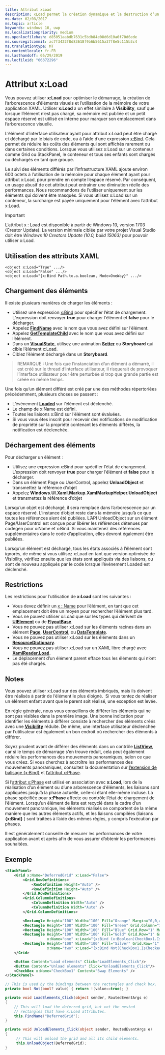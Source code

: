 ```yaml
---
title: Attribut xLoad
description: xLoad permet la création dynamique et la destruction d’un élément et de ses enfants, la réduction du temps de démarrage et de l’utilisation de la mémoire.
ms.date: 02/08/2017
ms.topic: article
keywords: windows 10, uwp
ms.localizationpriority: medium
ms.openlocfilehash: d85051aabdb7631c5bdb84e08d6d10a0f70d6ede
ms.sourcegitcommit: ac7f3422f8d83618f9b6b5615a37f8e5c115b3c4
ms.translationtype: MT
ms.contentlocale: fr-FR
ms.lasthandoff: 05/29/2019
ms.locfileid: "66372296"
---
```

# <a name="xload-attribute"></a>Attribut x:Load

Vous pouvez utiliser **x:Load** pour optimiser le démarrage, la création de l’arborescence d’éléments visuels et l’utilisation de la mémoire de votre application XAML. Utiliser **x:Load** a un effet similaire à **Visibility**, sauf que lorsque l’élément n’est pas chargé, sa mémoire est publiée et un petit espace réservé est utilisé en interne pour marquer son emplacement dans l’arborescence visuelle.

L’élément d’interface utilisateur ayant pour attribut x:Load peut être chargé et déchargé par le biais de code, ou à l’aide d’une expression [x:Bind](x-bind-markup-extension.md). Cela permet de réduire les coûts des éléments qui sont affichés rarement ou dans certaines conditions. Lorsque vous utilisez x:Load sur un conteneur comme Grid ou StackPanel, le conteneur et tous ses enfants sont chargés ou déchargés en tant que groupe.

Le suivi des éléments différés par l’infrastructure XAML ajoute environ 600 octets à l’utilisation de la mémoire pour chaque élément ayant pour attribut x:Load, pour prendre en compte l’espace réservé. Par conséquent, un usage abusif de cet attribut peut entraîner une diminution réelle des performances. Nous recommandons de l’utiliser uniquement sur les éléments qui doivent être masqués. Si vous utilisez x:Load sur un conteneur, la surcharge est payée uniquement pour l’élément avec l’attribut x:Load.

> [!IMPORTANT]
> L’attribut x : Load est disponible à partir de Windows 10, version 1703 (Creator Update). La version minimale ciblée par votre projet Visual Studio doit être *Windows 10 Creators Update (10.0, build 15063)* pour pouvoir utiliser x:Load.

## <a name="xaml-attribute-usage"></a>Utilisation des attributs XAML

``` syntax
<object x:Load="True" .../>
<object x:Load="False" .../>
<object x:Load="{x:Bind Path.to.a.boolean, Mode=OneWay}" .../>
```

## <a name="loading-elements"></a>Chargement des éléments

Il existe plusieurs manières de charger les éléments :

- Utilisez une expression [x:Bind](x-bind-markup-extension.md) pour spécifier l’état de chargement. L’expression doit renvoyer **true** pour charger l’élément et **false** pour le décharger.
- Appelez [**FindName**](https://docs.microsoft.com/uwp/api/windows.ui.xaml.frameworkelement.findname) avec le nom que vous avez défini sur l’élément.
- Appelez [**GetTemplateChild**](https://docs.microsoft.com/uwp/api/windows.ui.xaml.controls.control.gettemplatechild) avec le nom que vous avez défini sur l’élément.
- Dans un [**VisualState**](https://docs.microsoft.com/uwp/api/Windows.UI.Xaml.VisualState), utilisez une animation [**Setter**](https://docs.microsoft.com/uwp/api/Windows.UI.Xaml.Setter) ou **Storyboard** qui cible l’élément x:Load.
- Ciblez l’élément déchargé dans un **Storyboard**.

> REMARQUE : Une fois que l’instanciation d’un élément a démarré, il est créé sur le thread d’interface utilisateur, il risquerait de provoquer l’interface utilisateur pour être perturbée si trop que grande partie est créée en même temps.

Une fois qu’un élément différé est créé par une des méthodes répertoriées précédemment, plusieurs choses se passent :

- L’événement [**Loaded**](https://docs.microsoft.com/uwp/api/windows.ui.xaml.frameworkelement.loaded) sur l’élément est déclenché.
- Le champ de x:Name est défini.
- Toutes les liaisons x:Bind sur l’élément sont évaluées.
- Si vous vous êtes inscrit pour recevoir des notifications de modification de propriété sur la propriété contenant les éléments différés, la notification est déclenchée.

## <a name="unloading-elements"></a>Déchargement des éléments

Pour décharger un élément :

- Utilisez une expression x:Bind pour spécifier l’état de chargement. L’expression doit renvoyer **true** pour charger l’élément et **false** pour le décharger.
- Dans un élément Page ou UserControl, appelez **UnloadObject** et transmettez la référence d’objet
- Appelez **Windows.UI.Xaml.Markup.XamlMarkupHelper.UnloadObject** et transmettez la référence d’objet

Lorsqu’un objet est déchargé, il sera remplacé dans l’arborescence par un espace réservé. L’instance d’objet reste dans la mémoire jusqu’à ce que toutes les références aient été publiées. L’API UnloadObject sur un élément Page/UserControl est conçue pour libérer les références détenues par codegen pour x:Name et x:Bind. Si vous maintenez des références supplémentaires dans le code d’application, elles devront également être publiées.

Lorsqu’un élément est déchargé, tous les états associés à l’élément sont ignorés, de même si vous utilisez x:Load en tant que version optimisée de Visibility, vérifiez ensuite que les états sont appliqués via des liaisons, ou sont de nouveau appliqués par le code lorsque l’événement Loaded est déclenché.

## <a name="restrictions"></a>Restrictions

Les restrictions pour l’utilisation de **x:Load** sont les suivantes :

- Vous devez définir un [x : Name](x-name-attribute.md) pour l’élément, en tant que cet emplacement doit être un moyen pour rechercher l’élément plus tard.
- Vous ne pouvez utiliser x:Load que sur les types qui dérivent de [**UIElement**](https://docs.microsoft.com/uwp/api/Windows.UI.Xaml.UIElement) ou de [**FlyoutBase**](https://docs.microsoft.com/uwp/api/Windows.UI.Xaml.Controls.Primitives.FlyoutBase).
- Vous ne pouvez pas utiliser x:Load sur les éléments racines dans un élément [**Page**](https://docs.microsoft.com/uwp/api/windows.ui.xaml.controls.page), [**UserControl**](https://docs.microsoft.com/uwp/api/windows.ui.xaml.controls.usercontrol), ou [**DataTemplate**](https://docs.microsoft.com/uwp/api/Windows.UI.Xaml.DataTemplate).
- Vous ne pouvez pas utiliser x:Load sur les éléments dans un [**ResourceDictionary**](https://docs.microsoft.com/uwp/api/Windows.UI.Xaml.ResourceDictionary).
- Vous ne pouvez pas utiliser x:Load sur un XAML libre chargé avec [**XamlReader.Load**](https://docs.microsoft.com/uwp/api/windows.ui.xaml.markup.xamlreader.load).
- Le déplacement d’un élément parent efface tous les éléments qui n’ont pas été chargés.

## <a name="remarks"></a>Notes

Vous pouvez utiliser x:Load sur des éléments imbriqués, mais ils doivent être réalisés à partir de l’élément le plus éloigné.  Si vous tentez de réaliser un élément enfant avant que le parent soit réalisé, une exception est levée.

En règle générale, nous vous conseillons de différer les éléments qui ne sont pas visibles dans la première image. Une bonne indication pour identifier les éléments à différer consiste à rechercher des éléments créés avec une [**Visibility**](https://docs.microsoft.com/uwp/api/windows.ui.xaml.uielement.visibility) réduite. De même, une interface utilisateur déclenchée par l’utilisateur est également un bon endroit où rechercher des éléments à différer.

Soyez prudent avant de différer des éléments dans un contrôle [**ListView**](https://docs.microsoft.com/uwp/api/Windows.UI.Xaml.Controls.ListView), car si le temps de démarrage s’en trouve réduit, cela peut également réduire les performances des mouvements panoramiques, selon ce que vous créez. Si vous cherchez à accroître les performances des mouvements panoramiques, consultez la documentation sur [l’extension de balisage {x:Bind}](x-bind-markup-extension.md) et [l’attribut x:Phase](x-phase-attribute.md).

Si l’[attribut x:Phase](x-phase-attribute.md) est utilisé en association avec **x:Load**, lors de la réalisation d’un élément ou d’une arborescence d’éléments, les liaisons sont appliquées jusqu’à la phase actuelle, celle-ci étant elle-même incluse. La phase spécifiée pour **x:Phase** affecte ou contrôle l’état de chargement de l’élément. Lorsqu’un élément de liste est recyclé dans le cadre d’un mouvement panoramique, les éléments réalisés se comportent de la même manière que les autres éléments actifs, et les liaisons compilées (liaisons **{x:Bind}** ) sont traitées à l’aide des mêmes règles, y compris l’exécution par phases.

Il est généralement conseillé de mesurer les performances de votre application avant et après afin de vous assurer d’obtenir les performances souhaitées.

## <a name="example"></a>Exemple

```xml
<StackPanel>
    <Grid x:Name="DeferredGrid" x:Load="False">
        <Grid.RowDefinitions>
            <RowDefinition Height="Auto" />
            <RowDefinition Height="Auto" />
        </Grid.RowDefinitions>
        <Grid.ColumnDefinitions>
            <ColumnDefinition Width="Auto" />
            <ColumnDefinition Width="Auto" />
        </Grid.ColumnDefinitions>

        <Rectangle Height="100" Width="100" Fill="Orange" Margin="0,0,4,4"/>
        <Rectangle Height="100" Width="100" Fill="Green" Grid.Column="1" Margin="4,0,0,4"/>
        <Rectangle Height="100" Width="100" Fill="Blue" Grid.Row="1" Margin="0,4,4,0"/>
        <Rectangle Height="100" Width="100" Fill="Gold" Grid.Row="1" Grid.Column="1" Margin="4,4,0,0"
                   x:Name="one" x:Load="{x:Bind (x:Boolean)CheckBox1.IsChecked, Mode=OneWay}"/>
        <Rectangle Height="100" Width="100" Fill="Silver" Grid.Row="1" Grid.Column="1" Margin="4,4,0,0"
                   x:Name="two" x:Load="{x:Bind Not(CheckBox1.IsChecked), Mode=OneWay}"/>
    </Grid>

    <Button Content="Load elements" Click="LoadElements_Click"/>
    <Button Content="Unload elements" Click="UnloadElements_Click"/>
    <CheckBox x:Name="CheckBox1" Content="Swap Elements" />
</StackPanel>
```

```csharp
// This is used by the bindings between the rectangles and check box.
private bool Not(bool? value) { return !(value==true); }

private void LoadElements_Click(object sender, RoutedEventArgs e)
{
    // This will load the deferred grid, but not the nested
    // rectangles that have x:Load attributes.
    this.FindName("DeferredGrid"); 
}

private void UnloadElements_Click(object sender, RoutedEventArgs e)
{
     // This will unload the grid and all its child elements.
     this.UnloadObject(DeferredGrid);
}
```


